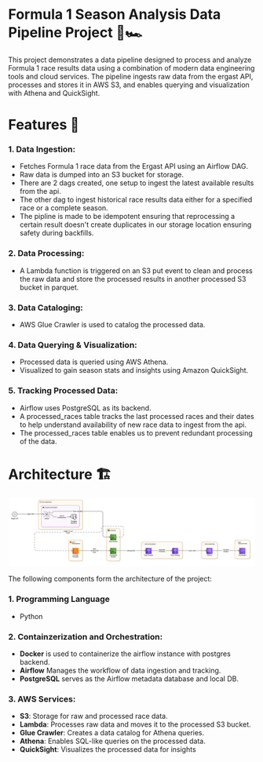 # Formula 1 Season Analysis Data Pipeline Project 🚦🏎️
This project demonstrates a data pipeline designed to process and analyze Formula 1 race results data using a combination of modern data engineering tools and cloud services. The pipeline ingests raw data from the ergast API, processes and stores it in AWS S3, and enables querying and visualization with Athena and QuickSight.

# Features 🚀
### 1. Data Ingestion:

- Fetches Formula 1 race data from the Ergast API using an Airflow DAG.
- Raw data is dumped into an S3 bucket for storage.
- There are 2 dags created, one setup to ingest the latest available results from the api.
- The other dag to ingest historical race results data either for a specified race or a complete season.
- The pipline is made to be idempotent ensuring that reprocessing a certain result doesn't create duplicates in our storage location ensuring safety during backfills. 
### 2. Data Processing:

- A Lambda function is triggered on an S3 put event to clean and process the raw data and store the processed results in another processed S3 bucket in parquet.
### 3. Data Cataloging:
- AWS Glue Crawler is used to catalog the processed data.

### 4. Data Querying & Visualization:
- Processed data is queried using AWS Athena.
- Visualized to gain season stats and insights using Amazon QuickSight.

### 5. Tracking Processed Data:
- Airflow uses PostgreSQL as its backend.
- A processed_races table tracks the last processed races and their dates to help understand availability of new race data to ingest from the api.
- The processed_races table enables us to prevent redundant processing of the data.

# Architecture 🏗️

![image of software componeents and flow](./software_flow_v1.png)

The following components form the architecture of the project:
### 1. Programming Language
- Python
### 2. Containzerization and Orchestration:
- **Docker** is used to containerize the airflow instance with postgres backend.
- **Airflow** Manages the workflow of data ingestion and tracking.
- **PostgreSQL** serves as the Airflow metadata database and local DB.
### 3. AWS Services:

- **S3**: Storage for raw and processed race data.
- **Lambda**: Processes raw data and moves it to the processed S3 bucket.
- **Glue Crawler**: Creates a data catalog for Athena queries.
- **Athena**: Enables SQL-like queries on the processed data.
- **QuickSight**: Visualizes the processed data for insights

